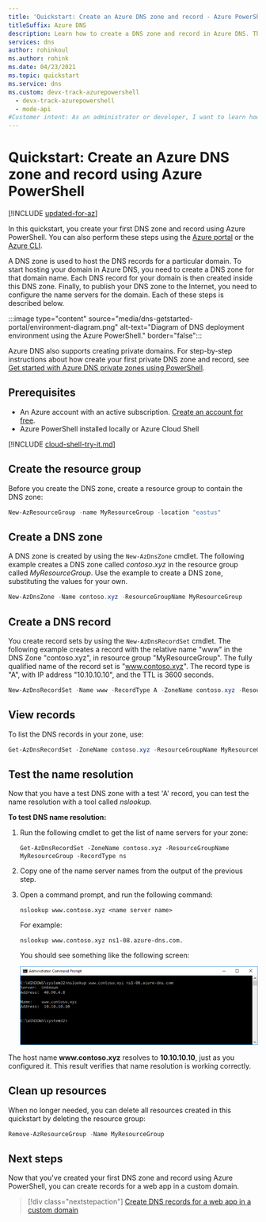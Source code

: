 ```yaml
---
title: 'Quickstart: Create an Azure DNS zone and record - Azure PowerShell'
titleSuffix: Azure DNS
description: Learn how to create a DNS zone and record in Azure DNS. This is a step-by-step quickstart to create and manage your first DNS zone and record using Azure PowerShell.
services: dns
author: rohinkoul
ms.author: rohink
ms.date: 04/23/2021
ms.topic: quickstart
ms.service: dns
ms.custom: devx-track-azurepowershell
  - devx-track-azurepowershell
  - mode-api
#Customer intent: As an administrator or developer, I want to learn how to configure Azure DNS using Azure PowerShell so I can use Azure DNS for my name resolution.
---
```


# Quickstart: Create an Azure DNS zone and record using Azure PowerShell

[!INCLUDE [updated-for-az](../../includes/updated-for-az.md)]

In this quickstart, you create your first DNS zone and record using Azure PowerShell. You can also perform these steps using the [Azure portal](dns-getstarted-portal.md) or the [Azure CLI](dns-getstarted-cli.md). 

A DNS zone is used to host the DNS records for a particular domain. To start hosting your domain in Azure DNS, you need to create a DNS zone for that domain name. Each DNS record for your domain is then created inside this DNS zone. Finally, to publish your DNS zone to the Internet, you need to configure the name servers for the domain. Each of these steps is described below.

:::image type="content" source="media/dns-getstarted-portal/environment-diagram.png" alt-text="Diagram of DNS deployment environment using the Azure PowerShell." border="false":::

Azure DNS also supports creating private domains. For step-by-step instructions about how create your first private DNS zone and record, see [Get started with Azure DNS private zones using PowerShell](private-dns-getstarted-powershell.md).

## Prerequisites

- An Azure account with an active subscription. [Create an account for free](https://azure.microsoft.com/free/?WT.mc_id=A261C142F).
- Azure PowerShell installed locally or Azure Cloud Shell

[!INCLUDE [cloud-shell-try-it.md](../../includes/cloud-shell-try-it.md)]

## Create the resource group

Before you create the DNS zone, create a resource group to contain the DNS zone:

```powershell
New-AzResourceGroup -name MyResourceGroup -location "eastus"
```

## Create a DNS zone

A DNS zone is created by using the `New-AzDnsZone` cmdlet. The following example creates a DNS zone called *contoso.xyz* in the resource group called *MyResourceGroup*. Use the example to create a DNS zone, substituting the values for your own.

```powershell
New-AzDnsZone -Name contoso.xyz -ResourceGroupName MyResourceGroup
```

## Create a DNS record

You create record sets by using the `New-AzDnsRecordSet` cmdlet. The following example creates a record with the relative name "www" in the DNS Zone "contoso.xyz", in resource group "MyResourceGroup". The fully qualified name of the record set is "www.contoso.xyz". The record type is "A", with IP address "10.10.10.10", and the TTL is 3600 seconds.

```powershell
New-AzDnsRecordSet -Name www -RecordType A -ZoneName contoso.xyz -ResourceGroupName MyResourceGroup -Ttl 3600 -DnsRecords (New-AzDnsRecordConfig -IPv4Address "10.10.10.10")
```

## View records

To list the DNS records in your zone, use:

```powershell
Get-AzDnsRecordSet -ZoneName contoso.xyz -ResourceGroupName MyResourceGroup
```

## Test the name resolution

Now that you have a test DNS zone with a test 'A' record, you can test the name resolution with a tool called *nslookup*. 

**To test DNS name resolution:**

1. Run the following cmdlet to get the list of name servers for your zone:

   ```azurepowershell
   Get-AzDnsRecordSet -ZoneName contoso.xyz -ResourceGroupName MyResourceGroup -RecordType ns
   ```

1. Copy one of the name server names from the output of the previous step.

1. Open a command prompt, and run the following command:

   ```
   nslookup www.contoso.xyz <name server name>
   ```

   For example:

   ```
   nslookup www.contoso.xyz ns1-08.azure-dns.com.
   ```

   You should see something like the following screen:

   ![Screenshot shows a command prompt window with an n s lookup command and values for Server, Address, Name, and Address.](media/dns-getstarted-portal/nslookup.PNG)

The host name **www\.contoso.xyz** resolves to **10.10.10.10**, just as you configured it. This result verifies that name resolution is working correctly.

## Clean up resources

When no longer needed, you can delete all resources created in this quickstart by deleting the resource group:

```powershell
Remove-AzResourceGroup -Name MyResourceGroup
```

## Next steps

Now that you've created your first DNS zone and record using Azure PowerShell, you can create records for a web app in a custom domain.

> [!div class="nextstepaction"]
> [Create DNS records for a web app in a custom domain](./dns-web-sites-custom-domain.md)
